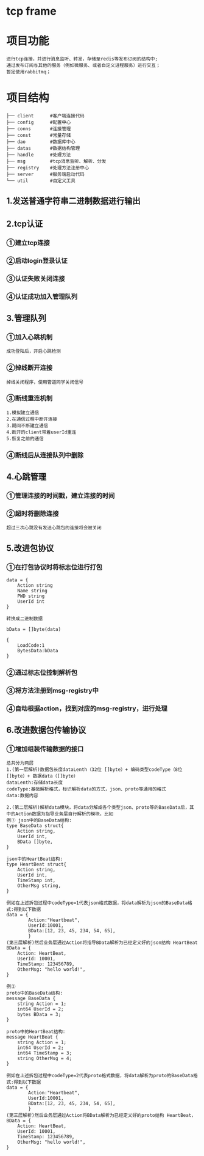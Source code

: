 # tcp frame
# 项目功能
```
进行tcp连接，并进行消息监听、转发，存储至redis等发布订阅的结构中;
通过发布订阅与其他的服务（例如微服务、或者自定义进程服务）进行交互；
暂定使用rabbitmq；

```

# 项目结构
```
├── client      #客户端连接代码
├── config      #配置中心
├── conns       #连接管理
├── const       #常量存储
├── dao         #数据库中心
├── datas       #数据结构管理
├── handle      #处理方法
├── msg         #tcp消息监听、解析、分发
├── registry    #处理方法注册中心
├── server      #服务端启动代码
└── util        #自定义工具
```

## 1.发送普通字符串二进制数据进行输出

## 2.tcp认证
### ①建立tcp连接
### ②启动login登录认证
### ③认证失败关闭连接
### ④认证成功加入管理队列

## 3.管理队列
### ①加入心跳机制
```
成功登陆后，开启心跳检测
```
### ②掉线断开连接
```
掉线关闭程序，使用管道同学关闭信号
```
### ③断线重连机制
```
1.模拟建立通信
2.在通信过程中断开连接
3.期间不断建立通信
4.断开的client带着userId重连
5.恢复之前的通信
```
### ④断线后从连接队列中删除

## 4.心跳管理 
### ①管理连接的时间戳，建立连接的时间
### ②超时将删除连接
```
超过三次心跳没有发送心跳包的连接将会被关闭
```

## 5.改进包协议
### ①在打包协议时将标志位进行打包
```
data = {
	Action string
	Name string
	PWD string
	UserId int
}

转换成二进制数据

bData = []byte(data)

{
    LoadCode:1
    BytesData:bData
}
```
### ②通过标志位控制解析包

### ③将方法注册到msg-registry中

### ④自动根据action，找到对应的msg-registry，进行处理

## 6.改进数据包传输协议
### ①增加组装传输数据的接口
```
总共分为两层
1.(第一层解析)数据包长度dataLenth（32位 []byte）+ 编码类型codeType（8位 []byte）+ 数据data（[]byte）
dataLenth:存储data长度
codeType:基础解析格式，标识解析data的方式，json、proto等通用的格式
data:数据内容

2.(第二层解析)解析data模块，将data分解成各个类型json、proto等的BaseData后，其中的Action数据为指导业务层自行解析的模块，比如
例① json中的BaseData结构:
type BaseData struct{
    Action string,
    UserId int,
    BData []byte,
}

json中的HeartBeat结构:
type HeartBeat struct{
    Action string,
    UserId int,
    TimeStamp int,
    OtherMsg string,
}

例如在上述拆包过程中codeType=1代表json格式数据，将data解析为json的BaseData格式:得到以下数据
data = {
        Action:"Heartbeat",
        UserId:10001,
        BData:[12, 23, 45, 234, 54, 65],
        }
(第三层解析)然后业务层通过Action将指导BData解析为已经定义好的json结构 HeartBeat
BData = {
    Action: HeartBeat,
    UserId: 10001,
    TimeStamp: 123456789,
    OtherMsg: "hello world!",
}

例②
proto中的BaseData结构:
message BaseData {
    string Action = 1;
    int64 UserId = 2;
    bytes BData = 3;
}

proto中的HeartBeat结构:
message HeartBeat {
    string Action = 1;
    int64 UserId = 2;
    int64 TimeStamp = 3;
    string OtherMsg = 4;
}

例如在上述拆包过程中codeType=2代表proto格式数据，将data解析为proto的BaseData格式:得到以下数据
data = {
        Action:"Heartbeat",
        UserId:10001,
        BData:[12, 23, 45, 234, 54, 65],
        }
(第三层解析)然后业务层通过Action将BData解析为已经定义好的proto结构 HeartBeat，
BData = {
    Action: HeartBeat,
    UserId: 10001,
    TimeStamp: 123456789,
    OtherMsg: "hello world!",
}

```
